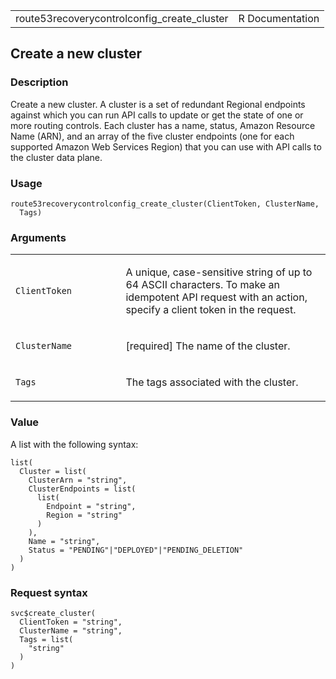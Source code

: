 <table style="width: 100%;">
<tbody>
<tr class="odd">
<td>route53recoverycontrolconfig_create_cluster</td>
<td style="text-align: right;">R Documentation</td>
</tr>
</tbody>
</table>

## Create a new cluster

### Description

Create a new cluster. A cluster is a set of redundant Regional endpoints
against which you can run API calls to update or get the state of one or
more routing controls. Each cluster has a name, status, Amazon Resource
Name (ARN), and an array of the five cluster endpoints (one for each
supported Amazon Web Services Region) that you can use with API calls to
the cluster data plane.

### Usage

    route53recoverycontrolconfig_create_cluster(ClientToken, ClusterName,
      Tags)

### Arguments

<table>
<colgroup>
<col style="width: 35%" />
<col style="width: 65%" />
</colgroup>
<tbody>
<tr class="odd">
<td><code
id="route53recoverycontrolconfig_create_cluster_:_ClientToken">ClientToken</code></td>
<td><p>A unique, case-sensitive string of up to 64 ASCII characters. To
make an idempotent API request with an action, specify a client token in
the request.</p></td>
</tr>
<tr class="even">
<td><code
id="route53recoverycontrolconfig_create_cluster_:_ClusterName">ClusterName</code></td>
<td><p>[required] The name of the cluster.</p></td>
</tr>
<tr class="odd">
<td><code
id="route53recoverycontrolconfig_create_cluster_:_Tags">Tags</code></td>
<td><p>The tags associated with the cluster.</p></td>
</tr>
</tbody>
</table>

### Value

A list with the following syntax:

    list(
      Cluster = list(
        ClusterArn = "string",
        ClusterEndpoints = list(
          list(
            Endpoint = "string",
            Region = "string"
          )
        ),
        Name = "string",
        Status = "PENDING"|"DEPLOYED"|"PENDING_DELETION"
      )
    )

### Request syntax

    svc$create_cluster(
      ClientToken = "string",
      ClusterName = "string",
      Tags = list(
        "string"
      )
    )
